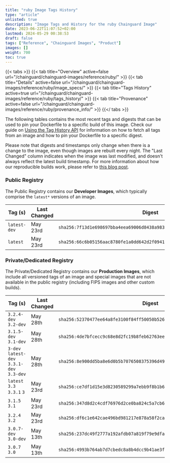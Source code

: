 ```yaml
---
title: "ruby Image Tags History"
type: "article"
unlisted: true
description: "Image Tags and History for the ruby Chainguard Image"
date: 2023-06-22T11:07:52+02:00
lastmod: 2024-05-29 00:38:53
draft: false
tags: ["Reference", "Chainguard Images", "Product"]
images: []
weight: 700
toc: true
---
```


{{< tabs >}}
{{< tab title="Overview" active=false url="/chainguard/chainguard-images/reference/ruby/" >}}
{{< tab title="Details" active=false url="/chainguard/chainguard-images/reference/ruby/image_specs/" >}}
{{< tab title="Tags History" active=true url="/chainguard/chainguard-images/reference/ruby/tags_history/" >}}
{{< tab title="Provenance" active=false url="/chainguard/chainguard-images/reference/ruby/provenance_info/" >}}
{{</ tabs >}}

The following tables contains the most recent tags and digests that can be used to pin your Dockerfile to a specific build of this image. Check our guide on [Using the Tag History API](/chainguard/chainguard-images/using-the-tag-history-api/) for information on how to fetch all tags from an image and how to pin your Dockerfile to a specific digest.

Please note that digests and timestamps only change when there is a change to the image, even though images are rebuilt every night. The "Last Changed" column indicates when the image was last modified, and doesn't always reflect the latest build timestamp. For more information about how our reproducible builds work, please refer to [this blog post](https://www.chainguard.dev/unchained/reproducing-chainguards-reproducible-image-builds).

### Public Registry
The Public Registry contains our **Developer Images**, which typically comprise the `latest*` versions of an image.

| Tag (s)       | Last Changed | Digest                                                                    |
|---------------|--------------|---------------------------------------------------------------------------|
|  `latest-dev` | May 23rd     | `sha256:7f13d1e698697bba4eea69006d8438a9835895e496ad620fd943723a77d45ea7` |
|  `latest`     | May 23rd     | `sha256:66c6b05156aac8780fe1a0dd642d2f0941386d131ce8cc03eb45797d3f34e61f` |


### Private/Dedicated Registry
The Private/Dedicated Registry contains our **Production Images**, which include all versioned tags of an image and special images that are not available in the public registry (including FIPS images and other custom builds).

| Tag (s)                                     | Last Changed | Digest                                                                    |
|---------------------------------------------|--------------|---------------------------------------------------------------------------|
|  `3.2.4-dev` `3.2-dev`                      | May 28th     | `sha256:52370477ee64a8fe3100f84ff50050b52638300c832faa836aee8dc2e52703a1` |
|  `3.1.5-dev` `3.1-dev`                      | May 28th     | `sha256:4de7bfcecc9c68e8d2fc19b8feb62763ee9f07c4025e53e54c68f5b1f12f24c6` |
|  `3-dev` `latest-dev` `3.3.1-dev` `3.3-dev` | May 28th     | `sha256:8e900dd5ba8e6d0b5b7076508375396d49fc1e41d9a018aa9bf9a16f5f310f79` |
|  `latest` `3.3` `3.3.1` `3`                 | May 23rd     | `sha256:ce7df1d15e3d8230589299a7ebb9f8b1b64e566b84fa42e379387591ed82fe96` |
|  `3.1.5` `3.1`                              | May 23rd     | `sha256:347d8d2c4cdf76976d2ce0ba824c5a7cb69722b157be68b832d86b6533babd01` |
|  `3.2.4` `3.2`                              | May 23rd     | `sha256:df6c1e642cae496bd981217e878a58f2cabce5f36117ead733a5bb18154d3d14` |
|  `3.0.7-dev` `3.0-dev`                      | May 13th     | `sha256:237dc49f2777a192afdb07a819f79e9dfacc442149a06d7e03e0f74eecb711f6` |
|  `3.0.7` `3.0`                              | May 13th     | `sha256:4993b764ab7d7cbedc8a8b4dcc9b41ae3faf8a15b4a28e1eee8ef3b1827f160e` |

